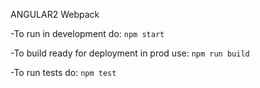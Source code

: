 ANGULAR2 Webpack

-To run in development do:
    `npm start`

-To build ready for deployment in prod use:
    `npm run build`

-To run tests do:
    `npm test`
